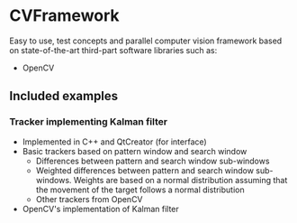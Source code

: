 # CVFramework
Easy to use, test concepts and parallel computer vision framework based on state-of-the-art third-part software libraries such as:
- OpenCV

## Included examples

### Tracker implementing Kalman filter
- Implemented in C++ and QtCreator (for interface)
- Basic trackers based on pattern window and search window
  - Differences between pattern and search window sub-windows
  - Weighted differences between pattern and search window sub-windows. Weights are based on a normal distribution assuming that the movement of the target follows a normal distribution
  - Other trackers from OpenCV
- OpenCV's implementation of Kalman filter
